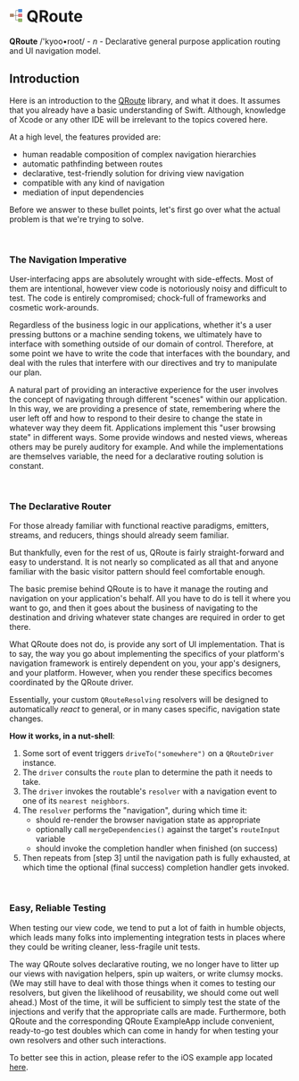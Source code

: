 # ![qroute](icon.png) QRoute

**QRoute** /'kyoo•root/ - *n* - Declarative general purpose application routing and UI navigation model.

## Introduction

Here is an introduction to the [QRoute](https://github.com/quickthyme/qroute) library, and
what it does. It assumes that you already have a basic understanding of Swift. Although,
knowledge of Xcode or any other IDE will be irrelevant to the topics covered here.

At a high level, the features provided are:

- human readable composition of complex navigation hierarchies
- automatic pathfinding between routes
- declarative, test-friendly solution for driving view navigation
- compatible with any kind of navigation
- mediation of input dependencies

Before we answer to these bullet points, let's first go over what the actual problem
is that we're trying to solve.

<br />

### The Navigation Imperative

User-interfacing apps are absolutely wrought with side-effects. Most of them are intentional,
however view code is notoriously noisy and difficult to test. The code is entirely compromised;
chock-full of frameworks and cosmetic work-arounds.

Regardless of the business logic in our applications, whether it's a user pressing buttons or
a machine sending tokens, we ultimately have to interface with something outside of our domain
of control. Therefore, at some point we have to write the code that interfaces with the boundary,
and deal with the rules that interfere with our directives and try to manipulate our plan.

A natural part of providing an interactive experience for the user involves the concept of
navigating through different "scenes" within our application. In this way, we are providing a
presence of state, remembering where the user left off and how to respond to their desire to
change the state in whatever way they deem fit. Applications implement this "user browsing state"
in different ways. Some provide windows and nested views, whereas others may be purely auditory
for example. And while the implementations are themselves variable, the need for a declarative
routing solution is constant.

<br />

### The Declarative Router

For those already familiar with functional reactive paradigms, emitters, streams, and reducers,
things should already seem familiar.

But thankfully, even for the rest of us, QRoute is fairly
straight-forward and easy to understand. It is not nearly so complicated as all that and anyone
familiar with the basic visitor pattern should feel comfortable enough.

The basic premise behind QRoute is to have it manage the routing and navigation
on your application's behalf. All you have to do is tell it where you want to
go, and then it goes about the business of navigating to the destination and driving
whatever state changes are required in order to get there.

What QRoute does not do, is provide any sort of UI implementation. That is to say, the way
you go about implementing the specifics of your platform's navigation framework is entirely
dependent on you, your app's designers, and your platform. However, when you render these
specifics becomes coordinated by the QRoute driver.

Essentially, your custom `QRouteResolving` resolvers will be designed to automatically
*react* to general, or in many cases specific, navigation state changes.

**How it works, in a nut-shell**:

  1. Some sort of event triggers `driveTo("somewhere")` on a `QRouteDriver` instance.
  2. The `driver` consults the `route` plan to determine the path it needs to take.
  3. The `driver` invokes the routable's `resolver` with a navigation event to
     one of its `nearest neighbors`.
  4. The `resolver` performs the "navigation", during which time it:
     - should re-render the browser navigation state as appropriate
     - optionally call `mergeDependencies()` against the target's `routeInput` variable
     - should invoke the completion handler when finished (on success)
  5. Then repeats from [step 3] until the navigation path is fully exhausted, at which
     time the optional (final success) completion handler gets invoked.

<br />

### Easy, Reliable Testing

When testing our view code, we tend to put a lot of faith in humble objects, which leads many
folks into implementing integration tests in places where they could be writing cleaner,
less-fragile unit tests.

The way QRoute solves declarative routing, we no longer have to litter up our views with
navigation helpers, spin up waiters, or write clumsy mocks. (We may still have to deal
with those things when it comes to testing our resolvers, but given the likelihood of
reusability, we should come out well ahead.) Most of the time, it will be sufficient to
simply test the state of the injections and verify that the appropriate calls are made.
Furthermore, both QRoute and the corresponding QRoute ExampleApp include convenient,
ready-to-go test doubles which can come in handy for when testing your own resolvers and
other such interactions.

To better see this in action, please refer to the iOS example app located [here](https://github.com/quickthyme/qroute-example-ios).

